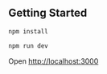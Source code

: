 ## Getting Started

```bash
npm install
```

```bash
npm run dev
```

Open [http://localhost:3000](http://localhost:3000)